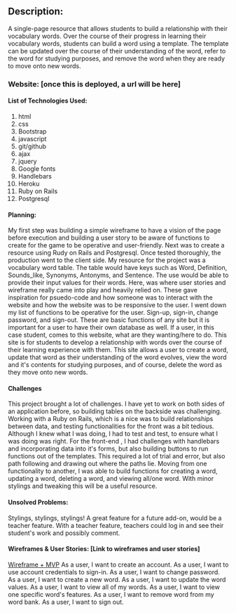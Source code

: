 ## Description:
A single-page resource that allows students to build a relationship with their vocabulary words. Over the course of their progress in learning their vocabulary words, students can build a word using a template. The template can be updated over the course of their understanding of the word, refer to the word for studying purposes, and remove the word when they are ready to move onto new words.

### Website: [once this is deployed, a url will be here]

#### List of Technologies Used:
1. html
2. css
3. Bootstrap
4. javascript
5. git/github
6. ajax
7. jquery
8. Google fonts
9. Handlebars
10. Heroku
11. Ruby on Rails
12. Postgresql

#### Planning:
My first step was building a simple wireframe to have a vision of the page before execution and building a user story to be aware of functions to create for the game to be operative and user-friendly.
Next was to create a resource using Rudy on Rails and Postgresql. Once tested thoroughly, the production went to the client side.
My resource for the project was a vocabulary word table. The table would have keys such as Word, Definition, Sounds_like, Synonyms, Antonyms, and Sentence. The use would be able to provide their input values for their words.
Here, was where user stories and wireframe really came into play and heavily relied on. These gave inspiration for psuedo-code and how someone was to interact with the website and how the website was to be responsive to the user.
I went down my list of functions to be operative for the user. Sign-up, sign-in, change password, and sign-out. These are basic functions of any site but it is important for a user to have their own database as well.
If a user, in this case student, comes to this website, what are they wanting/here to do. This site is for students to develop a relationship with words over the course of their learning experience with them. This site allows a user to create a word, update that word as their understanding of the word evolves, view the word and it's contents for studying purposes, and of course, delete the word as they move onto new words.


#### Challenges
This project brought a lot of challenges. I have yet to work on both sides of an application before, so building tables on the backside was challenging. Working with a Ruby on Rails, which is a nice was to build relationships between data, and testing functionalities for the front was a bit tedious. Although I knew what I was doing, I had to test and test, to ensure what I was doing was right.
For the front-end , I had challenges with handlebars and incorporating data into it's forms, but also building buttons to run functions out of the templates. This required a lot of trial and error, but also path following and drawing out where the paths lie. Moving from one functionality to another, I was able to build functions for creating a word, updating a word, deleting a word, and viewing all/one word. With minor stylings and tweaking this will be a useful resource.


#### Unsolved Problems:
Stylings, stylings, stylings!
A great feature for a future add-on, would be a teacher feature.
With a teacher feature, teachers could log in and see their student's work and possibly comment.

#### Wireframes & User Stories: [Link to wireframes and user stories]
[Wireframe + MVP](https://imgur.com/a/7n6DWN5)
As a user, I want to create an account.
As a user, I want to use account credentials to sign-in.
As a user, I want to change password.
As a user, I want to create a new word.
As a user, I want to update the word values.
As a user, I want to view all of my words.
As a user, I want to view one specific word's features.
As a user, I want to remove word from my word bank.
As a user, I want to sign out.
